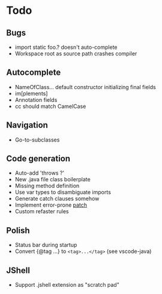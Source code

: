 # Todo

## Bugs
- import static foo.? doesn't auto-complete
- Workspace root as source path crashes compiler

## Autocomplete
- NameOfClass... default constructor initializing final fields
- im[plements]
- Annotation fields
- cc should match CamelCase

## Navigation
- Go-to-subclasses

## Code generation
- Auto-add 'throws ?'
- New .java file class boilerplate
- Missing method definition
- Use var types to disambiguate imports
- Generate catch clauses somehow
- Implement error-prone [patch](https://errorprone.info/docs/patching)
- Custom refaster rules

## Polish
- Status bar during startup
- Convert {@tag ...} to `<tag>...</tag>` (see vscode-java)

## JShell
- Support .jshell extension as "scratch pad"
